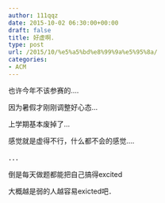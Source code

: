 ```yaml
---
author: 111qqz
date: 2015-10-02 06:30:00+00:00
draft: false
title: 好虚啊.
type: post
url: /2015/10/%e5%a5%bd%e8%99%9a%e5%95%8a/
categories:
- ACM
---
```


也许今年不该参赛的....




因为暑假才刚刚调整好心态...




上学期基本废掉了...




感觉就是虚得不行，什么都不会的感觉....




．．．




倒是每天做题都能把自己搞得excited




大概越是弱的人越容易exicted吧．



